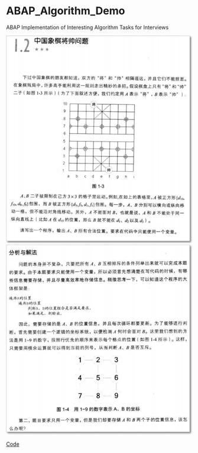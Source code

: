 # ABAP_Algorithm_Demo
ABAP Implementation of Interesting Algorithm Tasks for Interviews

![](imgs/2019-12-29-22-51-20.png)  
![](imgs/2019-12-29-22-54-43.png)  

[Code](./src/zalgor_chinese_chess.prog.abap)
